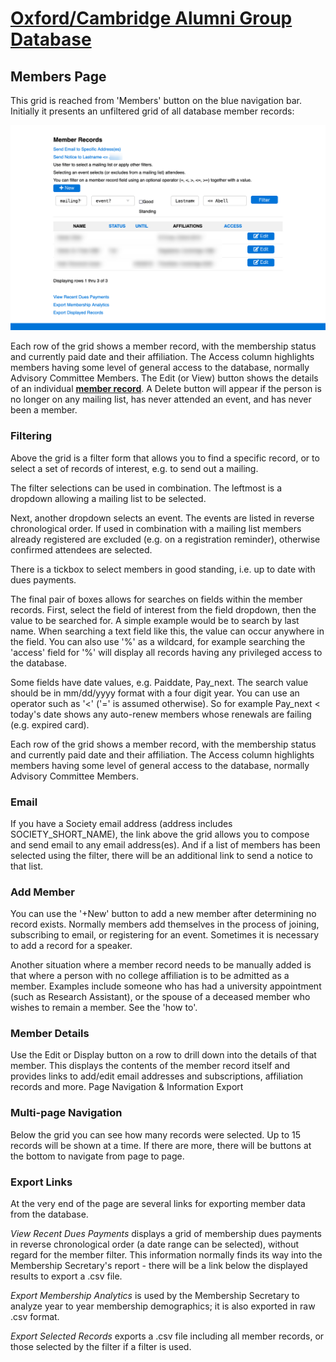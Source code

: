 # [Oxford/Cambridge Alumni Group Database](index.md)

## Members Page

This grid is reached from 'Members' button on the blue navigation bar. Initially it presents an unfiltered grid of all database member records:

![members grid](images/members.png)

Each row of the grid shows a member record, with the membership status and currently paid date and their affiliation. The Access column highlights members having some level of general access to the  database, normally  Advisory Committee Members. The Edit (or View) button shows the details of an individual [**member record**](./member_record.md). A Delete button will appear if the person is no longer on any mailing list, has never attended an event, and has never been a member.

### Filtering

Above the grid is a filter form that allows you to find a specific record, or to select a set of records of interest, e.g. to send out a mailing.

The filter selections can be used in combination. The leftmost is a dropdown allowing a mailing list to be selected.

Next, another dropdown selects an event. The events are listed in reverse chronological order. If used in combination with a mailing list members already registered are excluded (e.g. on a registration reminder), otherwise confirmed attendees are selected.

There is a tickbox to select members in good standing, i.e. up to date with dues payments.

The final pair of boxes allows for searches on fields within the member records. First, select the field of interest from the field dropdown, then the value to be  searched for. A simple example would be to search by last name. When searching a text field like this, the value can occur anywhere in the field. You can also use '%' as a wildcard, for example searching the 'access' field for '%' will display all records having any privileged access to the database.

Some fields have date values, e.g. Paiddate, Pay_next. The search value should be in mm/dd/yyyy format with a four digit year. You can use an operator such as '<' ('=' is assumed otherwise). So for example Pay_next < today's date shows any auto-renew members whose renewals are failing (e.g. expired card).

Each row of the grid shows a member record, with the membership status and currently paid date and their affiliation. The Access column highlights members having some level of general access to the  database, normally  Advisory Committee Members.

### Email

If you have a Society email address (address includes SOCIETY_SHORT_NAME), the link above the grid allows you to compose and send email to any email address(es). And if a list of members has been selected using the filter, there will be an additional link to send a notice to that list.

### Add Member

You can use the '+New' button to add a new member after determining no record exists. Normally members add themselves in the process of joining, subscribing to email, or registering for an event. Sometimes it is necessary to add a record for a speaker.

Another situation where a member record needs to be manually added is that where a person with no college affiliation is to be admitted as a member. Examples include someone who has had a university appointment (such as Research Assistant), or the spouse of a deceased member who wishes to remain a member. See the 'how to'.

### Member Details

Use the Edit or Display button on a row to drill down into the details of that member. This displays the contents of the member record itself and provides links to add/edit email addresses and subscriptions, affiliation records and more.
Page Navigation & Information Export

### Multi-page Navigation

Below the grid you can see how many records were selected. Up to 15 records
will be shown at a time. If there are more, there will be buttons at the bottom
to navigate from page to page.

### Export Links

At the very end of the page are several links for exporting member data from
the database.

*View Recent Dues Payments* displays a grid of membership dues payments in reverse chronological order (a date range can be selected), without regard for the member filter. This information normally finds its way into the Membership Secretary's report - there will be a link below the displayed results to export a .csv file.

*Export Membership Analytics* is used by the Membership Secretary to analyze year to year membership demographics; it is also exported in raw .csv format.

*Export Selected Records* exports a .csv file including all member records, or those selected by the filter if a filter is used.
